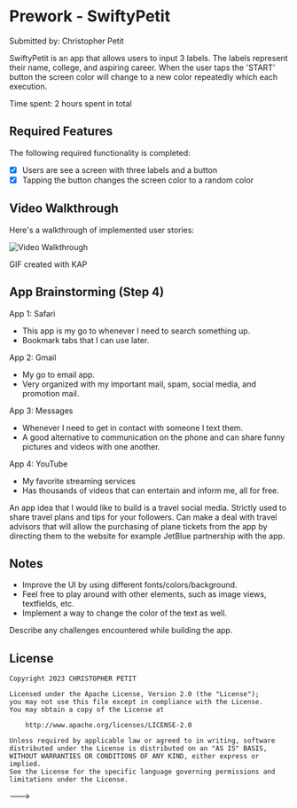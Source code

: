 # Prework - SwiftyPetit

Submitted by: Christopher Petit

SwiftyPetit is an app that allows users to input 3 labels. 
The labels represent their name, college, and aspiring career. 
When the user taps the 'START' button the screen color will change 
to a new color repeatedly which each execution.

Time spent: 2 hours spent in total

## Required Features

The following required functionality is completed:

- [x] Users are see a screen with three labels and a button
- [x] Tapping the button changes the screen color to a random color
 
## Video Walkthrough

Here's a walkthrough of implemented user stories:

<img src='![](https://imgur.com/a/qgJF20B.gif)' 
title= 'Video Walkthrough' width='' alt='Video Walkthrough' />

GIF created with KAP
<!-- Recommended tools:
[Kap](https://getkap.co/) for macOS -->

## App Brainstorming (Step 4)

App 1: Safari
- This app is my go to whenever I need to search something up.
- Bookmark tabs that I can use later.


App 2: Gmail
- My go to email app.
- Very organized with my important mail, spam, social media, and promotion mail.

App 3: Messages
- Whenever I need to get in contact with someone I text them.
- A good alternative to communication on the phone and can share funny
pictures and videos with one another.


App 4: YouTube
- My favorite streaming services
- Has thousands of videos that can entertain and inform me, all for free.

An app idea that I would like to build is a travel social media. 
Strictly used to share travel plans and tips for your followers. 
Can make a deal with travel advisors that will allow the purchasing of plane tickets from the app
by directing them to the website for example JetBlue partnership with the app.

## Notes

- Improve the UI by using different fonts/colors/background.
- Feel free to play around with other elements, such as image views, textfields, etc.
- Implement a way to change the color of the text as well.

Describe any challenges encountered while building the app.

## License

    Copyright 2023 CHRISTOPHER PETIT

    Licensed under the Apache License, Version 2.0 (the "License");
    you may not use this file except in compliance with the License.
    You may obtain a copy of the License at

        http://www.apache.org/licenses/LICENSE-2.0

    Unless required by applicable law or agreed to in writing, software
    distributed under the License is distributed on an "AS IS" BASIS,
    WITHOUT WARRANTIES OR CONDITIONS OF ANY KIND, either express or implied.
    See the License for the specific language governing permissions and
    limitations under the License.
--->
